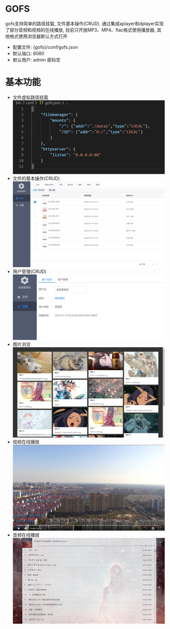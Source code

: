 # GOFS
gofs支持简单的路径挂载, 文件基本操作(CRUD). 通过集成aplayer和dplayer实现了部分音频和视频的在线播放, 目前只开放MP3、MP4、flac格式使用播放器, 其他格式使用浏览器默认方式打开
* 配置文件: {gofs}/conf/gofs.json
* 默认端口: 8080
* 默认用户: admin 密码空

# 基本功能
* 文件虚拟路径挂载
![挂载路径](https://github.com/wupeng364/GoFileService/blob/master/readme/imgs/mount.png "挂载路径")
* 文件的基本操作(CRUD)
![文件的基本操作](https://github.com/wupeng364/GoFileService/blob/master/readme/imgs/filelist.png "文件的基本操作")
* 用户管理(CRUD)
![用户管理](https://github.com/wupeng364/GoFileService/blob/master/readme/imgs/user.png "用户管理")
* 图片浏览
![图片浏览](https://github.com/wupeng364/GoFileService/blob/master/readme/imgs/picture.png "图片浏览")
* 视频在线播放
![视频在线播放](https://github.com/wupeng364/GoFileService/blob/master/readme/imgs/video.png "视频在线播放")
* 音频在线播放
![音频在线播放](https://github.com/wupeng364/GoFileService/blob/master/readme/imgs/music.png "音频在线播放")